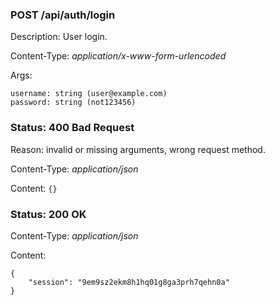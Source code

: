 ### POST /api/auth/login

Description: User login.

Content-Type: *application/x-www-form-urlencoded*

Args:

    username: string (user@example.com)
    password: string (not123456)

### Status: 400 Bad Request

Reason: invalid or missing arguments, wrong request method.

Content-Type: *application/json*

Content: `{}`

### Status: 200 OK

Content-Type: *application/json*

Content:

    {
        "session": "9em9sz2ekm8h1hq01g8ga3prh7qehn0a"
    }
